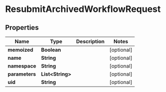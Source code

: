 

# ResubmitArchivedWorkflowRequest

## Properties

Name | Type | Description | Notes
------------ | ------------- | ------------- | -------------
**memoized** | **Boolean** |  |  [optional]
**name** | **String** |  |  [optional]
**namespace** | **String** |  |  [optional]
**parameters** | **List&lt;String&gt;** |  |  [optional]
**uid** | **String** |  |  [optional]



